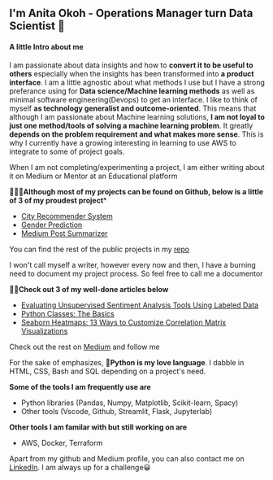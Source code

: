 ## I'm Anita Okoh - Operations Manager turn Data Scientist 👋

#### A little Intro about me
I am passionate about data insights and how to **convert it to be useful to others** especially when the insights has been transformed into **a product interface**. I am a little  agnostic about what methods I use but I have a strong preferance  using for **Data science/Machine learning methods** as well as minimal software engineering(Devops) to get an interface. I like to think of myself **as technology generalist and outcome-oriented**. This means that although I am passionate about Machine learning solutions, **I am not loyal to just one method/tools of solving a machine learning problem**. It greatly **depends on the problem requirement and what makes more sense**.  This is why I  currently have a growing interesting in learning to use AWS to integrate to some of project goals. 

When I am not completing/experimenting  a project, I am either writing about it on Medium or Mentor at an Educational platform




👩🏾‍💻**Although most of  my projects can be found on Github, below is a little of 3 of my proudest project***
- [City Recommender System](https://github.com/anitaokoh/City-Recommender-Web-App)
- [Gender Prediction](https://github.com/anitaokoh/Gender-Prediction)
- [Medium Post Summarizer](https://github.com/anitaokoh/Medium_Summarizer)

You can find the rest of the public projects in my [repo](https://github.com/anitaokoh?tab=repositories)




I won't call myself a writer, however every now and then, I have a burning need to document my project process. So feel free to call me a documentor

✍🏾**Check out 3 of my well-done articles below**
- [Evaluating Unsupervised Sentiment Analysis Tools Using Labeled Data](https://heartbeat.fritz.ai/evaluating-unsupervised-sentiment-analysis-tools-using-labeled-data-8d4bb1336cee)
- [Python Classes: The Basics](https://heartbeat.fritz.ai/python-classes-the-basics-ae221afcc450)
- [Seaborn Heatmaps: 13 Ways to Customize Correlation Matrix Visualizations](https://heartbeat.fritz.ai/seaborn-heatmaps-13-ways-to-customize-correlation-matrix-visualizations-f1c49c816f07)

Check out the rest on [Medium](https://medium.com/@anitaokoh) and follow me 





For the sake of emphasizes, 🐍**Python is my love language**. I dabble in HTML, CSS, Bash and SQL depending on a project's need.

**Some of the tools I am frequently use are**
- Python libraries (Pandas, Numpy, Matplotlib, Scikit-learn, Spacy)
- Other tools (Vscode, Github, Streamlit, Flask, Jupyterlab)

**Other tools I am familar with but still working on are**
- AWS, Docker, Terraform

Apart from my github and Medium profile, you can also contact me on [LinkedIn](https://www.linkedin.com/in/anita-okoh/).  I am always up for a challenge😀




